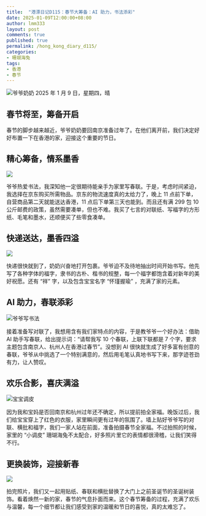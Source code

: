 ```yaml
---
title:  "港漂日记D115：春节大筹备：AI 助力，书法添彩"
date: 2025-01-09T12:00:00+08:00
author: lmm333
layout: post
comments: true
published: true
permalink: /hong_kong_diary_d115/
categories:
- 珊瑚海兔
tags:
- 香港
- 春节
---
```

![爷爷奶奶](../images/2025/2025-01-09-hong_kong_diary_d115/04_grandparents.JPG)
2025 年 1 月 9 日，星期四，晴

## 春节将至，筹备开启

春节的脚步越来越近，爷爷奶奶要回南京准备过年了。在他们离开前，我们决定好好布置一下在香港的家，迎接这个重要的节日。

<!--more-->

## 精心筹备，情系墨香
![](../images/2025/2025-01-09-hong_kong_diary_d115/01_ground.JPG)

爷爷热爱书法，我深知他一定很期待能亲手为家里写春联。于是，考虑时间紧迫，我选择在京东购买所需物品。京东的物流速度真的太给力了，晚上 11 点前下单，自营商品第二天就能送达香港，11 点后下单第三天也能到。而且还有满 299 包 10 公斤邮费的政策，虽然需要凑单，但也不难。我买了七言的对联纸、写福字的方形纸、毛笔和墨水，还顺便买了些零食凑单。

## 快递送达，墨香四溢
![](../images/2025/2025-01-09-hong_kong_diary_d115/00_pair.JPG)

快递很快就到了，奶奶兴奋地打开包裹。爷爷迫不及待地抽出时间开始书写。他先写了各种字体的福字，隶书的古朴、楷书的规整，每一个福字都饱含着对新年的美好祝愿。还有 “祥” 字，以及包含宝宝名字 “怀瑾握瑜” ，充满了家的元素。

## AI 助力，春联添彩
![爷爷写书法](../images/2025/2025-01-09-hong_kong_diary_d115/02_grandpa.JPG)

接着准备写对联了，我想用含有我们家特点的内容，于是教爷爷一个好办法：借助 AI 助手写春联，给出提示词：“请帮我写 10 个春联，上联下联都是 7 个字，要求主题包含南京人、杭州人在香港过春节”。没想到 AI 很快就生成了好多富有创意的春联，爷爷从中挑选了一个特别满意的，然后用毛笔认真地书写下来，那字迹苍劲有力，让人赞叹。

## 欢乐合影，喜庆满溢

![宝宝调皮](../images/2025/2025-01-09-hong_kong_diary_d115/03_baby.JPG)

因为我和宝妈是否回南京和杭州过年还不确定，所以提前拍全家福。晚饭过后，我们给宝宝穿上了红色的衣服，家里瞬间更有过年的氛围了。墙上贴好爷爷写的对联、横批和福字，我们一家人站在前面，准备拍摄春节全家福。不过拍照的时候，家里的 “小调皮” 珊瑚海兔不太配合，好多照片里它的表情都很滑稽，让我们笑得不行。

## 更换装饰，迎接新春
![](../images/2025/2025-01-09-hong_kong_diary_d115/05_gate.JPG)

拍完照片，我们又一起用贴纸、春联和横批替换了大门上之前圣诞节的圣诞树装饰。看着焕然一新的家，春节的气息扑面而来。这个春节筹备的过程，充满了欢乐与温馨，每一个细节都让我们感受到家的温暖和节日的喜悦，真的太难忘了。
